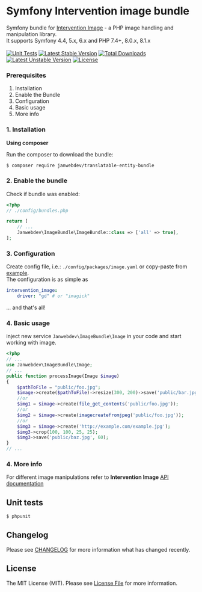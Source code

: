 # Symfony Intervention image bundle
Symfony bundle for [Intervention Image](https://github.com/Intervention/image) - a PHP image handling and manipulation library.<br>
It supports Symfony 4.4, 5.x, 6.x and PHP 7.4+, 8.0.x, 8.1.x<br><br>
[![Unit Tests](https://github.com/janwebdev/symfony-intervention-image-bundle/actions/workflows/run-tests.yml/badge.svg)](https://github.com/janwebdev/symfony-intervention-image-bundle/actions/workflows/run-tests.yml)
[![Latest Stable Version](https://poser.pugx.org/janwebdev/symfony-intervention-image-bundle/v)](//packagist.org/packages/janwebdev/symfony-intervention-image-bundle) [![Total Downloads](https://poser.pugx.org/janwebdev/symfony-intervention-image-bundle/downloads)](//packagist.org/packages/janwebdev/symfony-intervention-image-bundle) [![Latest Unstable Version](https://poser.pugx.org/janwebdev/symfony-intervention-image-bundle/v/unstable)](//packagist.org/packages/janwebdev/symfony-intervention-image-bundle) [![License](https://poser.pugx.org/janwebdev/symfony-intervention-image-bundle/license)](//packagist.org/packages/janwebdev/symfony-intervention-image-bundle)
### Prerequisites
1. Installation
2. Enable the Bundle
3. Configuration
4. Basic usage
5. More info

### 1. Installation

**Using composer**

Run the composer to download the bundle:

``` bash
$ composer require janwebdev/translatable-entity-bundle
```

### 2. Enable the bundle

Check if bundle was enabled:

```php
<?php
// ./config/bundles.php

return [
    // ...
    Janwebdev\ImageBundle\ImageBundle::class => ['all' => true],
];
```

### 3. Configuration

Create config file, i.e.: `./config/packages/image.yaml` or copy-paste from [example](config.example.yaml).<br>
The configuration is as simple as

``` yml
intervention_image:
    driver: "gd" # or "imagick"
```
... and that's all!

### 4. Basic usage

inject new service `Janwebdev\ImageBundle\Image` in your code and start working with image.
```php
<?php
// ...
use Janwebdev\ImageBundle\Image;
// ...
public function processImage(Image $image)
{
    $pathToFile = "public/foo.jpg";
    $image->create($pathToFile)->resize(300, 200)->save('public/bar.jpg', 80);
    //or
    $img1 = $image->create(file_get_contents('public/foo.jpg'));
    //or
    $img2 = $image->create(imagecreatefromjpeg('public/foo.jpg'));
    //or
    $img3 = $image->create('http://example.com/example.jpg');
    $img3->crop(100, 100, 25, 25);
    $img3->save('public/baz.jpg', 60);
}
// ...
```

### 4. More info

For different image manipulations refer to **Intervention Image** [API documentation](https://image.intervention.io/v2) 

## Unit tests

``` bash
$ phpunit
```
## Changelog

Please see [CHANGELOG](CHANGELOG.md) for more information what has changed recently.
## License

The MIT License (MIT). Please see [License File](LICENSE.md) for more information.